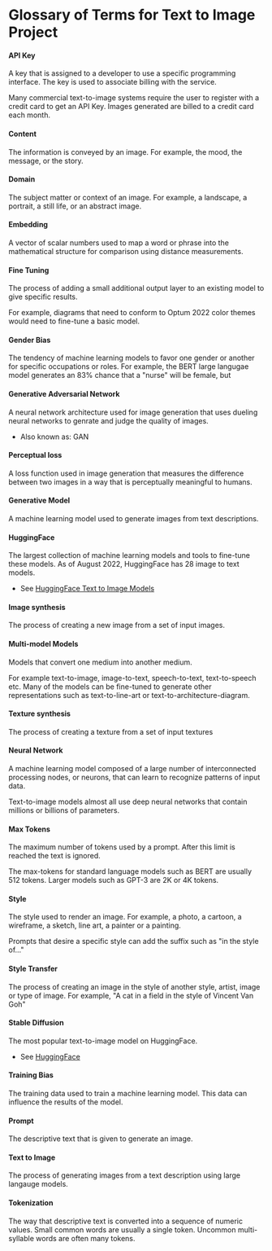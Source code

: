 # Glossary of Terms for Text to Image Project

#### API Key
A key that is assigned to a developer to use a specific programming interface.  The key is used to associate billing with the service.

Many commercial text-to-image systems require the user to register with a credit card to get an API Key.  Images generated are billed to a credit card each month.

#### Content
The information is conveyed by an image.  For example, the mood, the message, or the story.

#### Domain
The subject matter or context of an image.  For example, a landscape, a portrait, a still life, or an abstract image.

#### Embedding
A vector of scalar numbers used to map a word or phrase into the mathematical structure for comparison using distance measurements.

#### Fine Tuning
The process of adding a small additional output layer to an existing model to give specific results.  

For example, diagrams that need to conform to Optum 2022 color themes would need to fine-tune a basic model.

#### Gender Bias

The tendency of machine learning models to favor one gender or another for specific occupations or roles.  For example, the BERT large langugae model generates an 83% chance that a "nurse" will be female, but 

#### Generative Adversarial Network

A neural network architecture used for image generation that uses dueling neural networks to genrate and judge the quality of images.

* Also known as: GAN

#### Perceptual loss

A loss function used in image generation that measures the difference between two images in a way that is perceptually meaningful to humans.

#### Generative Model

A machine learning model used to generate images from text descriptions.

#### HuggingFace

The largest collection of machine learning models and tools to fine-tune these models.  As of August 2022, HuggingFace has 28 image to text models.

* See [HuggingFace Text to Image Models](https://huggingface.co/models?pipeline_tag=text-to-image&sort=downloads)

#### Image synthesis

The process of creating a new image from a set of input images.

#### Multi-model Models

Models that convert one medium into another medium.  

For example text-to-image, image-to-text, speech-to-text, text-to-speech etc.  Many of the models can be fine-tuned to generate other representations such as text-to-line-art or text-to-architecture-diagram.

#### Texture synthesis

The process of creating a texture from a set of input textures

#### Neural Network

A machine learning model composed of a large number of interconnected processing nodes, or neurons, that can learn to recognize patterns of input data.

Text-to-image models almost all use deep neural networks that contain millions or billions of parameters.

#### Max Tokens
The maximum number of tokens used by a prompt.  After this limit is reached the text is ignored.

The max-tokens for standard language models such as BERT are usually 512 tokens.  Larger models such as GPT-3 are 2K or 4K tokens.

#### Style

The style used to render an image.  For example, a photo, a cartoon, a wireframe, a sketch, line art, a painter or a painting.

Prompts that desire a specific style can add the suffix such as "in the style of..."

#### Style Transfer

The process of creating an image in the style of another style, artist, image or type of image.  For example, "A cat in a field in the style of Vincent Van Goh"

#### Stable Diffusion

The most popular text-to-image model on HuggingFace.

* See [HuggingFace](https://huggingface.co/CompVis/stable-diffusion-v1-4)

#### Training Bias

The training data used to train a machine learning model.  This data can influence the results of the model.

#### Prompt

The descriptive text that is given to generate an image.

#### Text to Image

The process of generating images from a text description using large langauge models.

#### Tokenization

The way that descriptive text is converted into a sequence of numeric values.  Small common words are usually a single token.  Uncommon multi-syllable words are often many tokens.

<!--
## Sample GPT Prompt
Generate a glossary of terms for an text-to-image project.  For each term, give the definition using a precise, concise, distinct definition that is free of rules.

1. Text-to-image - algorithms that convert textual descriptions into images
2. Deep neural network: a neural network with input, output and at least one hidden layer
3. Style transfer: the process of creating an image in the style of another image
-->